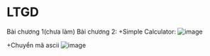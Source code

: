 # LTGD
Bài chương 1(chưa làm)
Bài chương 2:
  +Simple Calculator:
  ![image](https://github.com/MinhNhat1505/LTGD/assets/93303211/fd2fae41-734f-4d46-80ee-0b99ad5e738a)

  +Chuyển mã ascii
  ![image](https://github.com/MinhNhat1505/LTGD/assets/93303211/d4e909e0-43e1-4e1f-9238-21a585715cfb)

